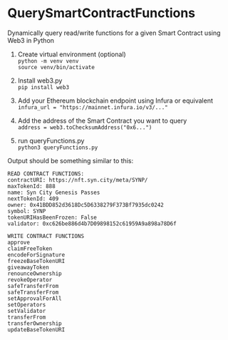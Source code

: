 # QuerySmartContractFunctions
Dynamically query read/write functions for a given Smart Contract using Web3 in Python

1. Create virtual environment (optional)  
`python -m venv venv`  
`source venv/bin/activate`

2. Install web3.py  
`pip install web3`

3. Add your Ethereum blockchain endpoint using Infura or equivalent  
`infura_url = "https://mainnet.infura.io/v3/..."`

4. Add the address of the Smart Contract you want to query  
`address = web3.toChecksumAddress("0x6...")`

5. run queryFunctions.py  
`python3 queryFunctions.py`

Output should be something similar to this:  

```
READ CONTRACT FUNCTIONS:
contractURI: https://nft.syn.city/meta/SYNP/
maxTokenId: 888
name: Syn City Genesis Passes
nextTokenId: 409
owner: 0x41BDD852d3618Dc5D6338279F373Bf7935dc0242
symbol: SYNP
tokenURIHasBeenFrozen: False
validator: 0xc626be886d4b7D09898152c61959A9a898a78D6f

WRITE CONTRACT FUNCTIONS
approve
claimFreeToken
encodeForSignature
freezeBaseTokenURI
giveawayToken
renounceOwnership
revokeOperator
safeTransferFrom
safeTransferFrom
setApprovalForAll
setOperators
setValidator
transferFrom
transferOwnership
updateBaseTokenURI
```
